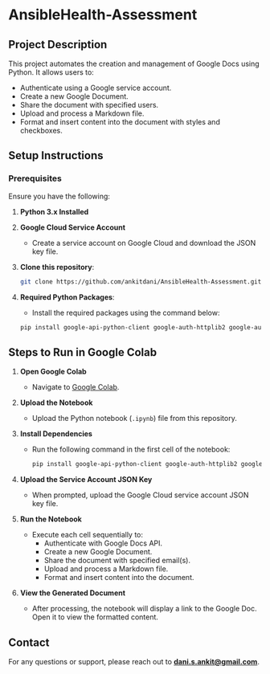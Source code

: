 # AnsibleHealth-Assessment

## Project Description

This project automates the creation and management of Google Docs using Python. It allows users to:

- Authenticate using a Google service account.
- Create a new Google Document.
- Share the document with specified users.
- Upload and process a Markdown file.
- Format and insert content into the document with styles and checkboxes.

## Setup Instructions

### Prerequisites

Ensure you have the following:

1. **Python 3.x Installed**
2. **Google Cloud Service Account**
   - Create a service account on Google Cloud and download the JSON key file.
3. **Clone this repository**:

   ```bash
   git clone https://github.com/ankitdani/AnsibleHealth-Assessment.git
   ```

4. **Required Python Packages**:

   - Install the required packages using the command below:

   ```bash
   pip install google-api-python-client google-auth-httplib2 google-auth-oauthlib
   ```

## Steps to Run in Google Colab

1. **Open Google Colab**

   - Navigate to [Google Colab](https://colab.research.google.com/).

2. **Upload the Notebook**

   - Upload the Python notebook (`.ipynb`) file from this repository.

3. **Install Dependencies**

   - Run the following command in the first cell of the notebook:

     ```bash
     pip install google-api-python-client google-auth-httplib2 google-auth-oauthlib
     ```

4. **Upload the Service Account JSON Key**

   - When prompted, upload the Google Cloud service account JSON key file.

5. **Run the Notebook**

   - Execute each cell sequentially to:
     - Authenticate with Google Docs API.
     - Create a new Google Document.
     - Share the document with specified email(s).
     - Upload and process a Markdown file.
     - Format and insert content into the document.

6. **View the Generated Document**
   - After processing, the notebook will display a link to the Google Doc. Open it to view the formatted content.

## Contact

For any questions or support, please reach out to **dani.s.ankit@gmail.com**.
